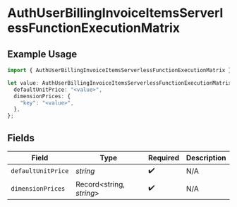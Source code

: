 # AuthUserBillingInvoiceItemsServerlessFunctionExecutionMatrix

## Example Usage

```typescript
import { AuthUserBillingInvoiceItemsServerlessFunctionExecutionMatrix } from "@vercel/sdk/models/components";

let value: AuthUserBillingInvoiceItemsServerlessFunctionExecutionMatrix = {
  defaultUnitPrice: "<value>",
  dimensionPrices: {
    "key": "<value>",
  },
};
```

## Fields

| Field                    | Type                     | Required                 | Description              |
| ------------------------ | ------------------------ | ------------------------ | ------------------------ |
| `defaultUnitPrice`       | *string*                 | :heavy_check_mark:       | N/A                      |
| `dimensionPrices`        | Record<string, *string*> | :heavy_check_mark:       | N/A                      |